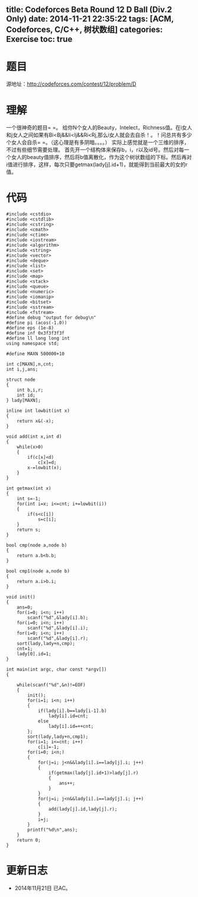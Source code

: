 title: Codeforces Beta Round 12 D Ball (Div.2 Only)
date: 2014-11-21 22:35:22
tags: [ACM, Codeforces, C/C++, 树状数组]
categories: Exercise
toc: true
---
# 题目	
源地址：http://codeforces.com/contest/12/problem/D

# 理解
一个很神奇的题目= =。
给你N个女人的Beauty，Intelect，Richness值。在i女人和j女人之间如果有Bi<Bj&&Ii<Ij&&Ri<Rj,那么i女人就会去自杀！。！问总共有多少个女人会自杀= =。（这心理是有多阴暗。。。。）
实际上感觉就是一个三维的排序，不过有些细节需要处理。
首先开一个结构体来保存b，i，r以及id号。然后对每一个女人的beauty值排序，然后将b值离散化，作为这个树状数组的下标。然后再对i值进行排序，这样，每次只要getmax(lady[j].id+1)，就能得到当前最大的女的r值。

<!-- more -->

# 代码
```
#include <cstdio>
#include <cstdlib>
#include <cstring>
#include <cmath>
#include <ctime>
#include <iostream>
#include <algorithm>
#include <string>
#include <vector>
#include <deque>
#include <list>
#include <set>
#include <map>
#include <stack>
#include <queue>
#include <numeric>
#include <iomanip>
#include <bitset>
#include <sstream>
#include <fstream>
#define debug "output for debug\n"
#define pi (acos(-1.0))
#define eps (1e-8)
#define inf 0x3f3f3f3f
#define ll long long int
using namespace std;

#define MAXN 500000+10

int c[MAXN],n,cnt;
int i,j,ans;

struct node
{
    int b,i,r;
    int id;
} lady[MAXN];

inline int lowbit(int x)
{
    return x&(-x);
}

void add(int x,int d)
{
    while(x>0)
    {
        if(c[x]<d)
            c[x]=d;
        x-=lowbit(x);
    }
}

int getmax(int x)
{
    int s=-1;
    for(int i=x; i<=cnt; i+=lowbit(i))
    {
        if(s<c[i])
            s=c[i];
    }
    return s;
}

bool cmp(node a,node b)
{
    return a.b<b.b;
}

bool cmp1(node a,node b)
{
    return a.i>b.i;
}

void init()
{
    ans=0;
    for(i=0; i<n; i++)
        scanf("%d",&lady[i].b);
    for(i=0; i<n; i++)
        scanf("%d",&lady[i].i);
    for(i=0; i<n; i++)
        scanf("%d",&lady[i].r);
    sort(lady,lady+n,cmp);
    cnt=1;
    lady[0].id=1;
}

int main(int argc, char const *argv[])
{

    while(scanf("%d",&n)!=EOF)
    {
        init();
        for(i=1; i<n; i++)
        {
            if(lady[i].b==lady[i-1].b)
                lady[i].id=cnt;
            else
                lady[i].id=++cnt;
        };
        sort(lady,lady+n,cmp1);
        for(i=1; i<=cnt; i++)
            c[i]=-1;
        for(i=0; i<n;)
        {
            for(j=i; j<n&&lady[i].i==lady[j].i; j++)
            {
                if(getmax(lady[j].id+1)>lady[j].r)
                {
                    ans++;
                }
            }
            for(j=i; j<n&&lady[i].i==lady[j].i; j++)
            {
                add(lady[j].id,lady[j].r);
            }
            i=j;
        }
        printf("%d\n",ans);
    }
    return 0;
}
```

# 更新日志
- 2014年11月21日 已AC。